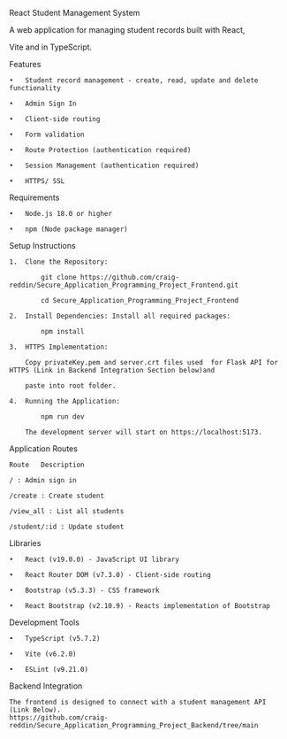 React Student Management System

A web application for managing student records built with React, 

Vite and in TypeScript.

Features

    •	Student record management - create, read, update and delete functionality

    •	Admin Sign In

    •	Client-side routing

    •	Form validation

    •	Route Protection (authentication required)

    •	Session Management (authentication required)

    •	HTTPS/ SSL

Requirements

    •	Node.js 18.0 or higher

    •	npm (Node package manager)

Setup Instructions

    1.	Clone the Repository:

            git clone https://github.com/craig-reddin/Secure_Application_Programming_Project_Frontend.git
    
            cd Secure_Application_Programming_Project_Frontend

    2.	Install Dependencies: Install all required packages:

            npm install

    3.	HTTPS Implementation: 
    
        Copy privateKey.pem and server.crt files used  for Flask API for HTTPS (Link in Backend Integration Section below)and 
    
        paste into root folder.

    4.	Running the Application:

            npm run dev

        The development server will start on https://localhost:5173.

Application Routes

    Route	Description

    / : Admin sign in

    /create : Create student 

    /view_all :	List all students

    /student/:id : Update student

Libraries

    •	React (v19.0.0) - JavaScript UI library

    •	React Router DOM (v7.3.0) - Client-side routing

    •	Bootstrap (v5.3.3) - CSS framework

    •	React Bootstrap (v2.10.9) - Reacts implementation of Bootstrap 

Development Tools

    •	TypeScript (v5.7.2) 

    •	Vite (v6.2.0)

    •	ESLint (v9.21.0)

Backend Integration

    The frontend is designed to connect with a student management API 
    (Link Below). 
    https://github.com/craig-reddin/Secure_Application_Programming_Project_Backend/tree/main
